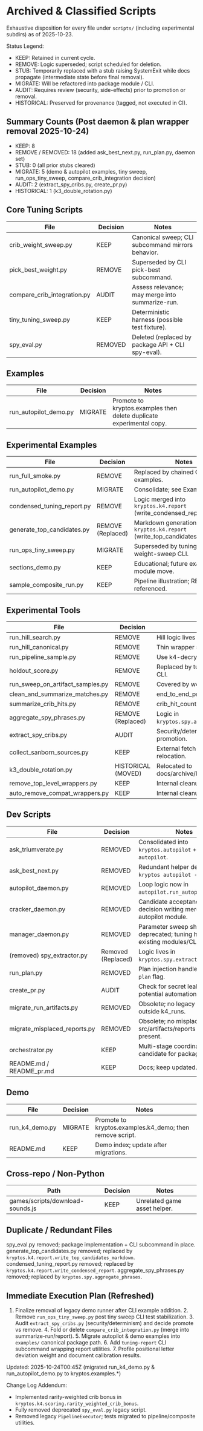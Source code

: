 # Archived & Classified Scripts

Exhaustive disposition for every file under `scripts/` (including experimental subdirs) as of
2025-10-23.

Status Legend:

- KEEP: Retained in current cycle.
- REMOVE: Logic superseded; script scheduled for deletion.
- STUB: Temporarily replaced with a stub raising SystemExit while docs propagate (intermediate state
before final removal).
- MIGRATE: Will be refactored into package module / CLI.
- AUDIT: Requires review (security, side-effects) prior to promotion or removal.
- HISTORICAL: Preserved for provenance (tagged, not executed in CI).

## Summary Counts (Post daemon & plan wrapper removal 2025-10-24)

- KEEP: 8
- REMOVE / REMOVED: 18 (added ask_best_next.py, run_plan.py, daemon set)
- STUB: 0 (all prior stubs cleared)
- MIGRATE: 5 (demo & autopilot examples, tiny sweep, run_ops_tiny_sweep, compare_crib_integration
decision)
- AUDIT: 2 (extract_spy_cribs.py, create_pr.py)
- HISTORICAL: 1 (k3_double_rotation.py)

## Core Tuning Scripts

| File | Decision | Notes |
|------|----------|-------|
| crib_weight_sweep.py | KEEP | Canonical sweep; CLI subcommand mirrors behavior. |
| pick_best_weight.py | REMOVE | Superseded by CLI pick-best subcommand. |
| compare_crib_integration.py | AUDIT | Assess relevance; may merge into summarize-run. |
| tiny_tuning_sweep.py | KEEP | Deterministic harness (possible test fixture). |
| spy_eval.py | REMOVED | Deleted (replaced by package API + CLI spy-eval). |

## Examples

| File | Decision | Notes |
|------|----------|-------|
| run_autopilot_demo.py | MIGRATE | Promote to kryptos.examples then delete duplicate experimental copy. |

## Experimental Examples

| File | Decision | Notes |
|------|----------|-------|
| run_full_smoke.py | REMOVE | Replaced by chained CLI examples. |
| run_autopilot_demo.py | MIGRATE | Consolidate; see Examples above. |
| condensed_tuning_report.py | REMOVE | Logic merged into `kryptos.k4.report` (write_condensed_report). |
| generate_top_candidates.py | REMOVE (Replaced) | Markdown generation now in `kryptos.k4.report` (write_top_candidates_markdown). |
| run_ops_tiny_sweep.py | MIGRATE | Superseded by tuning-crib-weight-sweep CLI. |
| sections_demo.py | KEEP | Educational; future examples module move. |
| sample_composite_run.py | KEEP | Pipeline illustration; README referenced. |

## Experimental Tools

| File | Decision | Notes |
|------|----------|-------|
| run_hill_search.py | REMOVE | Hill logic lives in package. |
| run_hill_canonical.py | REMOVE | Thin wrapper superseded. |
| run_pipeline_sample.py | REMOVE | Use k4-decrypt CLI instead. |
| holdout_score.py | REMOVE | Replaced by tuning-holdout-score CLI. |
| run_sweep_on_artifact_samples.py | REMOVE | Covered by weight sweep CLI. |
| clean_and_summarize_matches.py | REMOVE | end_to_end_process covers. |
| summarize_crib_hits.py | REMOVE | crib_hit_counts integrated. |
| aggregate_spy_phrases.py | REMOVE (Replaced) | Logic in `kryptos.spy.aggregate_phrases`. |
| extract_spy_cribs.py | AUDIT | Security/determinism review before promotion. |
| collect_sanborn_sources.py | KEEP | External fetch helper; possible relocation. |
| k3_double_rotation.py | HISTORICAL (MOVED) | Relocated to docs/archive/k3_double_rotation.py |
| remove_top_level_wrappers.py | KEEP | Internal cleanup utility. |
| auto_remove_compat_wrappers.py | KEEP | Internal cleanup utility. |

## Dev Scripts

| File | Decision | Notes |
|------|----------|-------|
| ask_triumverate.py | REMOVED | Consolidated into `kryptos.autopilot` + CLI `autopilot`. |
| ask_best_next.py | REMOVED | Redundant helper deleted; use `kryptos autopilot --plan`. |
| autopilot_daemon.py | REMOVED | Loop logic now in `autopilot.run_autopilot_loop`. |
| cracker_daemon.py | REMOVED | Candidate acceptance & decision writing merged into autopilot module. |
| manager_daemon.py | REMOVED | Parameter sweep shim deprecated; tuning handled via existing modules/CLI. |
| (removed) spy_extractor.py | Removed (Replaced) | Logic lives in `kryptos.spy.extractor.extract`. |
| run_plan.py | REMOVED | Plan injection handled by CLI `--plan` flag. |
| create_pr.py | AUDIT | Check for secret leakage; potential automation move. |
| migrate_run_artifacts.py | REMOVED | Obsolete; no legacy run_* dirs outside k4_runs. |
| migrate_misplaced_reports.py | REMOVED | Obsolete; no misplaced src/artifacts/reports tree present. |
| orchestrator.py | KEEP | Multi-stage coordination; candidate for packaging. |
| README.md / README_pr.md | KEEP | Docs; keep updated. |

## Demo

| File | Decision | Notes |
|------|----------|-------|
| run_k4_demo.py | MIGRATE | Promote to kryptos.examples.k4_demo; then remove script. |
| README.md | KEEP | Demo index; update after migrations. |

## Cross-repo / Non-Python

| Path | Decision | Notes |
|------|----------|-------|
| games/scripts/download-sounds.js | KEEP | Unrelated game asset helper. |

## Duplicate / Redundant Files

spy_eval.py removed; package implementation + CLI subcommand in place. generate_top_candidates.py
removed; replaced by `kryptos.k4.report.write_top_candidates_markdown`. condensed_tuning_report.py
removed; replaced by `kryptos.k4.report.write_condensed_report`. aggregate_spy_phrases.py removed;
replaced by `kryptos.spy.aggregate_phrases`.

## Immediate Execution Plan (Refreshed)

1. Finalize removal of legacy demo runner after CLI example addition. 2. Remove
`run_ops_tiny_sweep.py` post tiny sweep CLI test stabilization. 3. Audit `extract_spy_cribs.py`
(security/determinism) and decide promote vs remove. 4. Fold or delete `compare_crib_integration.py`
(merge into summarize-run/report). 5. Migrate autopilot & demo examples into `examples/` canonical
package path. 6. Add `tuning-report` CLI subcommand wrapping report utilities. 7. Profile positional
letter deviation weight and document calibration results.

Updated: 2025-10-24T00:45Z (migrated run_k4_demo.py & run_autopilot_demo.py to kryptos.examples.*)

Change Log Addendum:

- Implemented rarity-weighted crib bonus in `kryptos.k4.scoring.rarity_weighted_crib_bonus`.
- Fully removed deprecated `spy_eval.py` legacy script.
- Removed legacy `PipelineExecutor`; tests migrated to pipeline/composite utilities.
